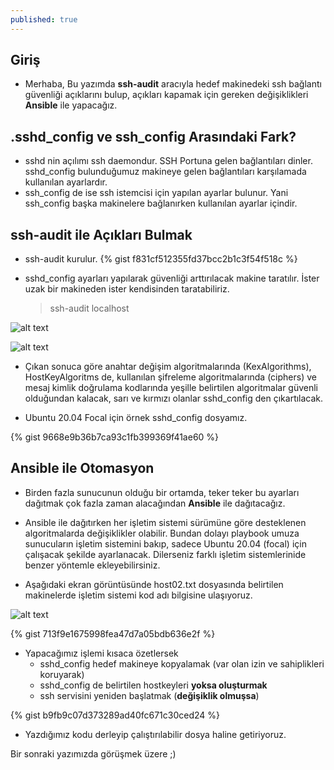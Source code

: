 ```yaml
---
published: true
---
```





## Giriş
  * Merhaba, Bu yazımda **ssh-audit** aracıyla hedef makinedeki ssh bağlantı güvenliği açıklarını bulup, açıkları kapamak için gereken değişiklikleri **Ansible** ile yapacağız.

## .sshd_config ve ssh_config Arasındaki Fark?
  * sshd nin açılımı ssh daemondur. SSH Portuna gelen bağlantıları dinler. sshd_config bulunduğumuz makineye gelen bağlantıları karşılamada kullanılan ayarlardır.
  * ssh_config de ise ssh istemcisi için yapılan ayarlar bulunur. Yani ssh_config başka makinelere bağlanırken kullanılan ayarlar içindir.

## ssh-audit ile Açıkları Bulmak

  * ssh-audit kurulur.
{% gist f831cf512355fd37bcc2b1c3f54f518c %}

  * sshd_config ayarları yapılarak güvenliği arttırılacak makine taratılır. İster uzak bir makineden ister kendisinden taratabiliriz.

    >ssh-audit localhost

![alt text](https://berkanterbey.github.io/images/002.png "ssh-audit komutunun çıktısı")

![alt text](https://berkanterbey.github.io/images/003.png "ssh-audit komutunun çıktısı")

  * Çıkan sonuca göre anahtar değişim algoritmalarında (KexAlgorithms), HostKeyAlgoritms de, kullanılan şifreleme algoritmalarında (ciphers) ve mesaj kimlik doğrulama kodlarında yeşille belirtilen algoritmalar güvenli olduğundan kalacak, sarı ve kırmızı olanlar sshd_config den çıkartılacak.

  * Ubuntu 20.04 Focal için örnek sshd_config dosyamız.

{% gist 9668e9b36b7ca93c1fb399369f41ae60 %}

## Ansible ile Otomasyon

  * Birden fazla sunucunun olduğu bir ortamda, teker teker bu ayarları dağıtmak çok fazla zaman alacağından **Ansible** ile dağıtacağız.

  * Ansible ile dağıtırken her işletim sistemi sürümüne göre desteklenen algoritmalarda değişiklikler olabilir. Bundan dolayı playbook umuza sunucuların işletim sistemini bakıp, sadece Ubuntu 20.04 (focal) için çalışacak şekilde ayarlanacak. Dilerseniz farklı işletim sistemlerinide benzer yöntemle ekleyebilirsiniz.

  * Aşağıdaki ekran görüntüsünde host02.txt dosyasında belirtilen makinelerde işletim sistemi kod adı bilgisine ulaşıyoruz.

![alt text](https://berkanterbey.github.io/images/004.png "Ansible İşletim Sistemi tanıma")


{% gist 713f9e1675998fea47d7a05bdb636e2f %}


  * Yapacağımız işlemi kısaca özetlersek
    * sshd_config hedef makineye kopyalamak (var olan izin ve sahiplikleri koruyarak)
    * sshd_config de belirtilen hostkeyleri **yoksa oluşturmak**
    * ssh servisini yeniden başlatmak (**değişiklik olmuşsa**)


{% gist b9fb9c07d373289ad40fc671c30ced24 %}

  * Yazdığımız kodu derleyip çalıştırılabilir dosya haline getiriyoruz. 



Bir sonraki yazımızda görüşmek üzere ;)
